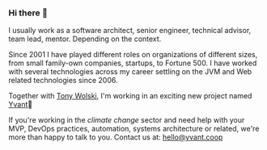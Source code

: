 ### Hi there :wave:

I usually work as a software architect, senior engineer, technical advisor, team lead, mentor.
Depending on the context.

Since 2001 I have played different roles on organizations of different sizes, from small family-own
companies, startups, to Fortune 500. I have worked with several technologies across my career
settling on the JVM and Web related technologies since 2006.

Together with [Tony Wolski](https://github.com/awolski), I'm working in an exciting new project
named [Yvant](https://yvant.coop):herb:

If you're working in the _climate change_ sector and need help with your MVP, DevOps practices,
automation, systems architecture or related, we're more than happy to talk to you. Contact us at:
hello@yvant.coop
